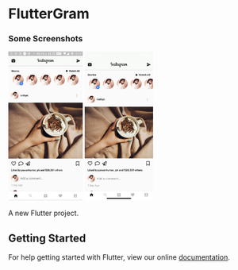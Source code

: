 # FlutterGram

### Some Screenshots

<img src="ss_android.jpg" height="300em" />

<img src="ss_ios.png" height="300em" />

A new Flutter project.

## Getting Started

For help getting started with Flutter, view our online
[documentation](https://flutter.io/).
